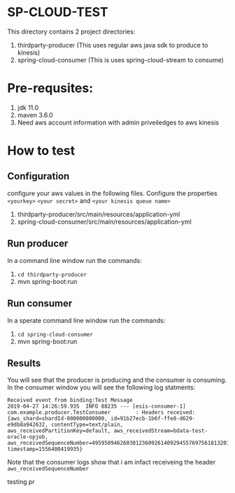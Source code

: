 # SP-CLOUD-TEST

This directory contains 2 project directories:
1. thirdparty-producer (This uses regular aws java sdk to produce to kinesis)
2. spring-cloud-consumer  (This is uses spring-cloud-stream to consume)

# Pre-requsites:
1. jdk 11.0
2. maven 3.6.0
3. Need aws account information with admin priveiledges to aws kinesis


# How to test

## Configuration
configure your aws values in the following files. Configure the properties  `<yourkey>` `<your secret>` and `<your kinesis queue name>`

1. thirdparty-producer/src/main/resources/application-yml
2. spring-cloud-consumer/src/main/resources/application-yml



## Run producer
In a command line window run the commands:
1. `cd thirdparty-producer`
2. mvn spring-boot:run

## Run consumer
In a sperate command line window run the commands:
1. `cd spring-cloud-consumer`
2. mvn spring-boot:run


## Results
You will see that the producer is producing and the consumer is consuming. In the consumer window you will see the following log statments:
```
Received event from binding:Test Message
2019-04-27 14:26:59.935  INFO 88235 --- [esis-consumer-1] com.example.producer.TestConsumer        : Headers received: {aws_shard=shardId-000000000000, id=91b27ecb-1b6f-ffe8-d629-e9db8a942632, contentType=text/plain, aws_receivedPartitionKey=default, aws_receivedStream=bdata-test-oracle-opjob, aws_receivedSequenceNumber=49595094626030123609261409294557697561813201785160990722, timestamp=1556400419935}

```

Note that the consumer logs show that i am infact receiveing the header `aws_receivedSequenceNumber`


testing pr
